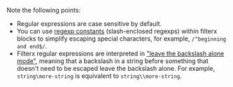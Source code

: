---
---
Note the following points:

- Regular expressions are case sensitive by default.
- You can use [regexp constants](https://www.gnu.org/software/gawk/manual/html_node/Regexp-Constants.html) (slash-enclosed regexps) within filterx blocks to simplify escaping special characters, for example, `/^beginning and end$/`.
- Filterx regular expressions are interpreted in ["leave the backslash alone mode"](https://www.gnu.org/software/gawk/manual/html_node/Escape-Sequences.html), meaning that a backslash in a string before something that doesn't need to be escaped leave the backslash alone. For example, `string\more-string` is equivalent to `string\\more-string`.
<!--  - For a list of escape sequences, see FIXME -->